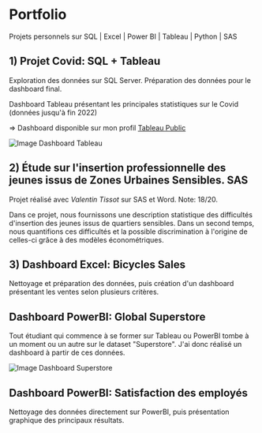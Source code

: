 # Portfolio

Projets personnels sur SQL | Excel | Power BI | Tableau | Python | SAS


## 1) Projet Covid: SQL + Tableau

Exploration des données sur SQL Server.
Préparation des données pour le dashboard final. 

Dashboard Tableau présentant les principales statistiques sur le Covid (données jusqu'à fin 2022)

=> Dashboard disponible sur mon profil [Tableau Public](https://public.tableau.com/app/profile/xavier.g1335)

![Image Dashboard Tableau](https://user-images.githubusercontent.com/62169499/224580993-1429f766-1a39-481e-a07d-0351d7dfd9d6.PNG)

## 2) Étude sur l'insertion professionnelle des jeunes issus de Zones Urbaines Sensibles. SAS

Projet réalisé avec _Valentin Tissot_ sur SAS et Word. Note: 18/20.

Dans ce projet, nous fournissons une description statistique des difficultés d'insertion des jeunes issus de quartiers sensibles. 
Dans un second temps, nous quantifions ces difficultés et la possible discrimination à l'origine de celles-ci grâce à des modèles économétriques.

## 3) Dashboard Excel: Bicycles Sales

Nettoyage et préparation des données, puis création d'un dashboard présentant les ventes selon plusieurs critères.


## Dashboard PowerBI: Global Superstore

Tout étudiant qui commence à se former sur Tableau ou PowerBI tombe à un moment ou un autre sur le dataset "Superstore".
J'ai donc réalisé un dashboard à partir de ces données.

![Image Dashboard Superstore](https://user-images.githubusercontent.com/62169499/224581669-bff221f4-8195-4f27-9207-ece94f209483.png)


## Dashboard PowerBI: Satisfaction des employés

Nettoyage des données directement sur PowerBI, puis présentation graphique des principaux résultats.



